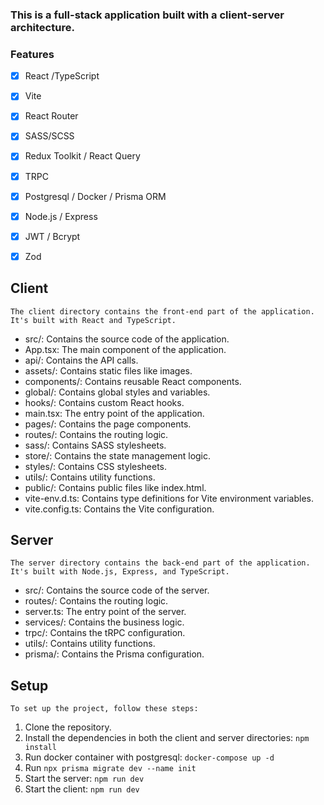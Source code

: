 ### This is a full-stack application built with a client-server architecture.

### Features
- [x] React /TypeScript
- [x] Vite
- [x] React Router
- [x] SASS/SCSS
- [x] Redux Toolkit / React Query
- [x] TRPC
- [x] Postgresql / Docker / Prisma ORM
- [x] Node.js / Express
- [x] JWT / Bcrypt
- [x] Zod


## Client

`The client directory contains the front-end part of the application. It's built with React and TypeScript.`

- src/: Contains the source code of the application.
- App.tsx: The main component of the application.
- api/: Contains the API calls.
- assets/: Contains static files like images.
- components/: Contains reusable React components.
- global/: Contains global styles and variables.
- hooks/: Contains custom React hooks.
- main.tsx: The entry point of the application.
- pages/: Contains the page components.
- routes/: Contains the routing logic.
- sass/: Contains SASS stylesheets.
- store/: Contains the state management logic.
- styles/: Contains CSS stylesheets.
- utils/: Contains utility functions.
- public/: Contains public files like index.html.
- vite-env.d.ts: Contains type definitions for Vite environment variables.
- vite.config.ts: Contains the Vite configuration.

 ## Server
`The server directory contains the back-end part of the application. It's built with Node.js, Express, and TypeScript.`

- src/: Contains the source code of the server.
- routes/: Contains the routing logic.
- server.ts: The entry point of the server.
- services/: Contains the business logic.
- trpc/: Contains the tRPC configuration.
- utils/: Contains utility functions.
- prisma/: Contains the Prisma configuration.

## Setup
`To set up the project, follow these steps:`

1. Clone the repository.
2. Install the dependencies in both the client and server directories: `npm install`
3. Run docker container with postgresql: `docker-compose up -d`
4. Run `npx prisma migrate dev --name init`
5. Start the server: `npm run dev`
6. Start the client: `npm run dev`
